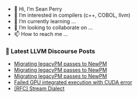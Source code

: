 - 👋 Hi, I’m Sean Perry
- 👀 I’m interested in compilers (c++, COBOL, llvm)
- 🌱 I’m currently learning ...
- 💞️ I’m looking to collaborate on ...
- 📫 How to reach me ...

<!---
s66perry/s66perry is a ✨ special ✨ repository because its `README.md` (this file) appears on your GitHub profile.
You can click the Preview link to take a look at your changes.
--->
### 📕 Latest LLVM Discourse Posts

<!-- DISCOURSE-LLVM:START -->
- [Migrating legacyPM passes to NewPM](https://discourse.llvm.org/t/migrating-legacypm-passes-to-newpm/63073#post_3)
- [Migrating legacyPM passes to NewPM](https://discourse.llvm.org/t/migrating-legacypm-passes-to-newpm/63073#post_2)
- [Migrating legacyPM passes to NewPM](https://discourse.llvm.org/t/migrating-legacypm-passes-to-newpm/63073#post_1)
- [Failed GPU integrated execution with CUDA error](https://discourse.llvm.org/t/failed-gpu-integrated-execution-with-cuda-error/63072#post_1)
- [[RFC] Stream Dialect](https://discourse.llvm.org/t/rfc-stream-dialect/63028#post_10)
<!-- DISCOURSE-LLVM:END -->
